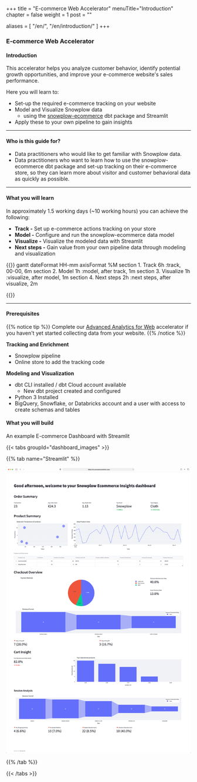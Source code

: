 +++
title = "E-commerce Web Accelerator"
menuTitle="Introduction"
chapter = false
weight = 1
post = ""

aliases = [
    "/en/",
    "/en/introduction/"
]
+++

### E-commerce Web Accelerator
#### Introduction

This accelerator helps you analyze customer behavior, identify potential growth opportunities, and improve your e-commerce website's sales performance.


Here you will learn to:

- Set-up the required e-commerce tracking on your website
- Model and Visualize Snowplow data
  - using the [snowplow-ecommerce](https://hub.getdbt.com/snowplow/snowplow_ecommerce/latest/) dbt package and Streamlit
- Apply these to your own pipeline to gain insights

---

#### Who is this guide for?

- Data practitioners who would like to get familiar with Snowplow data.
- Data practitioners who want to learn how to use the snowplow-ecommerce dbt package and set-up tracking on their e-commerce store, so they can learn more about visitor and customer behavioral data as quickly as possible.

---

#### What you will learn

In approximately 1.5 working days (~10 working hours) you can achieve the following:

- **Track -** Set up e-commerce actions tracking on your store
- **Model -** Configure and run the snowplow-ecommerce data model
- **Visualize -** Visualize the modeled data with Streamlit
- **Next steps -** Gain value from your own pipeline data through modeling and visualization

{{<mermaid>}}
gantt
dateFormat HH-mm
axisFormat %M
section 1. Track
6h :track, 00-00, 6m
section 2. Model
1h :model, after track, 1m
section 3. Visualize
1h :visualize, after model, 1m
section 4. Next steps
2h :next steps, after visualize, 2m

{{</mermaid >}}

---

#### Prerequisites

{{% notice tip %}}
Complete our [Advanced Analytics for Web](https://docs.snowplow.io/accelerators/web/) accelerator if you haven't yet started collecting data from your website.
{{% /notice %}}

**Tracking and Enrichment**

- Snowplow pipeline
- Online store to add the tracking code

**Modeling and Visualization**

- dbt CLI installed / dbt Cloud account available
  - New dbt project created and configured
- Python 3 Installed
- BigQuery, Snowflake, or Databricks account and a user with access to create schemas and tables

#### What you will build

An example E-commerce Dashboard with Streamlit

{{< tabs groupId="dashboard_images" >}}

{{% tab name="Streamlit" %}}

!['Streamlit Dashboard Example'](images/streamlit_dashboard.png?height=40pc)

{{% /tab %}}

{{< /tabs >}}
